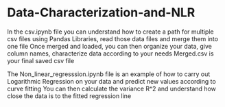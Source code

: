 # Data-Characterization-and-NLR

In the csv.ipynb file you can understand how to create a path for multiple csv files using Pandas Libraries, read those data files and merge them into one file
Once merged and loaded, you can then organize your data, give column names, characterize data according to your needs
Merged.csv is your final saved csv file

The Non_linear_regresssion.ipynb file is an example of how to carry out Logarithmic Regression on your data and predict new values according to curve fitting
You can then calculate the variance R^2 and understand how close the data is to the fitted regression line
